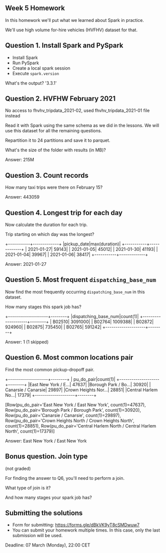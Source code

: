 ## Week 5 Homework

In this homework we'll put what we learned about Spark
in practice.

We'll use high volume for-hire vehicles (HVFHV) dataset for that.

## Question 1. Install Spark and PySpark

* Install Spark
* Run PySpark
* Create a local spark session 
* Execute `spark.version`

What's the output?
'3.3.1'

## Question 2. HVFHW February 2021
No access to fhvhv_tripdata_2021-02, used fhvhv_tripdata_2021-01 file instead

Read it with Spark using the same schema as we did 
in the lessons. We will use this dataset for all
the remaining questions.

Repartition it to 24 partitions and save it to
parquet.

What's the size of the folder with results (in MB)?

Answer: 215M


## Question 3. Count records 

How many taxi trips were there on February 15?

Answer: 443059


## Question 4. Longest trip for each day

Now calculate the duration for each trip.

Trip starting on which day was the longest? 

+-----------+-------------+
|pickup_date|max(duration)|
+-----------+-------------+
| 2021-01-27|        59143|
| 2021-01-05|        45012|
| 2021-01-30|        41193|
| 2021-01-04|        39967|
| 2021-01-06|        38417|
+-----------+-------------+

Answer: 2021-01-27


## Question 5. Most frequent `dispatching_base_num`

Now find the most frequently occurring `dispatching_base_num` 
in this dataset.

How many stages this spark job has?

+--------------------+--------+
|dispatching_base_num|count(1)|
+--------------------+--------+
|              B02510| 3091000|
|              B02764| 1009388|
|              B02872|  924960|
|              B02875|  735450|
|              B02765|  591242|
+--------------------+--------+

Answer: 1 (1 skipped)


## Question 6. Most common locations pair

Find the most common pickup-dropoff pair. 

+--------------------+--------+
|          pu_do_pair|count(1)|
+--------------------+--------+
|East New York / E...|   47637|
|Borough Park / Bo...|   30920|
| Canarsie / Canarsie|   29897|
|Crown Heights Nor...|   28851|
|Central Harlem No...|   17379|
+--------------------+--------+

[Row(pu_do_pair='East New York / East New York', count(1)=47637),
 Row(pu_do_pair='Borough Park / Borough Park', count(1)=30920),
 Row(pu_do_pair='Canarsie / Canarsie', count(1)=29897),
 Row(pu_do_pair='Crown Heights North / Crown Heights North', count(1)=28851),
 Row(pu_do_pair='Central Harlem North / Central Harlem North', count(1)=17379)]

 Answer: East New York / East New York


## Bonus question. Join type

(not graded) 

For finding the answer to Q6, you'll need to perform a join.

What type of join is it?

And how many stages your spark job has?


## Submitting the solutions

* Form for submitting: https://forms.gle/dBkVK9yT8cSMDwuw7
* You can submit your homework multiple times. In this case, only the last submission will be used. 

Deadline: 07 March (Monday), 22:00 CET

